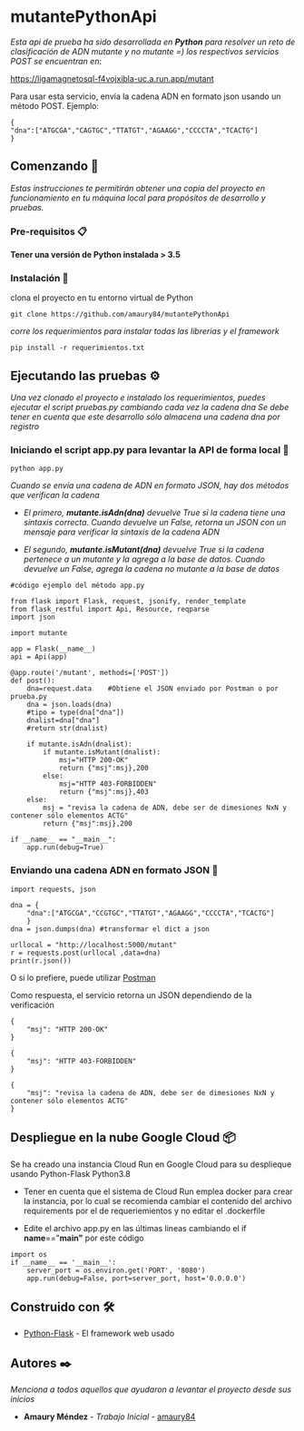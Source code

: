 # mutantePythonApi

_Esta api de prueba ha sido desarrollada en **Python** para resolver un reto de clasificación de ADN mutante y no mutante =)
los respectivos servicios POST se encuentran en_:

https://ligamagnetosql-f4vojxibla-uc.a.run.app/mutant

Para usar esta servicio, envía la cadena ADN en formato json usando un método POST. Ejemplo:
```
{
"dna":["ATGCGA","CAGTGC","TTATGT","AGAAGG","CCCCTA","TCACTG"]
}
```

## Comenzando 🚀

_Estas instrucciones te permitirán obtener una copia del proyecto en funcionamiento en tu máquina local para propósitos de desarrollo y pruebas._

### Pre-requisitos 📋
**Tener una versión de Python instalada > 3.5**

### Instalación 🔧

clona el proyecto en tu entorno virtual de Python

```
git clone https://github.com/amaury84/mutantePythonApi
```

_corre los requerimientos para instalar todas las librerias y el framework_

```
pip install -r requerimientos.txt
```


## Ejecutando las pruebas ⚙️

_Una vez clonado el proyecto e instalado los requerimientos, puedes ejecutar el script pruebas.py cambiando cada vez la cadena dna
Se debe tener en cuenta que este desarrollo sólo almacena una cadena dna por registro_

### Iniciando el script app.py para levantar la API de forma local 🔩
```
python app.py
```

_Cuando se envía una cadena de ADN en formato JSON, hay dos métodos que verifican la cadena_

* _El primero, **mutante.isAdn(dna)** devuelve True si la cadena tiene una sintaxis correcta._
 _Cuando devuelve un False, retorna un JSON con un mensaje para verificar la sintaxis de la cadena ADN_

* _El segundo, **mutante.isMutant(dna)** devuelve True si la cadena pertenece a un mutante y la agrega a la base de datos._
_Cuando devuelve un False, agrega la cadena no mutante a la base de datos_
```
#código ejemplo del método app.py

from flask import Flask, request, jsonify, render_template
from flask_restful import Api, Resource, reqparse
import json

import mutante

app = Flask(__name__)
api = Api(app)

@app.route('/mutant', methods=['POST'])
def post():
    dna=request.data    #Obtiene el JSON enviado por Postman o por prueba.py
    dna = json.loads(dna)
    #tipo = type(dna["dna"])
    dnalist=dna["dna"]
    #return str(dnalist)

    if mutante.isAdn(dnalist):        
        if mutante.isMutant(dnalist):
            msj="HTTP 200-OK"
            return {"msj":msj},200
        else:
            msj="HTTP 403-FORBIDDEN"          
            return {"msj":msj},403
    else:
        msj = "revisa la cadena de ADN, debe ser de dimesiones NxN y contener sólo elementos ACTG"
        return {"msj":msj},200
        
if __name__ == "__main__":
    app.run(debug=True)
```
### Enviando una cadena ADN en formato JSON 🔩
```
import requests, json

dna = {
    "dna":["ATGCGA","CCGTGC","TTATGT","AGAAGG","CCCCTA","TCACTG"]
    }
dna = json.dumps(dna) #transformar el dict a json

urllocal = "http://localhost:5000/mutant"
r = requests.post(urllocal ,data=dna)
print(r.json())
```
O si lo prefiere, puede utilizar [Postman](https://www.postman.com/)

Como respuesta, el servicio retorna un JSON dependiendo de la verificación
```
{
    "msj": "HTTP 200-OK"
}
```
```
{
    "msj": "HTTP 403-FORBIDDEN"
}
```
```
{
    "msj": "revisa la cadena de ADN, debe ser de dimesiones NxN y contener sólo elementos ACTG"
}
```

## Despliegue en la nube Google Cloud 📦

Se ha creado una instancia Cloud Run en Google Cloud para su desplieque usando Python-Flask Python3.8

* Tener en cuenta que el sistema de Cloud Run emplea docker para crear la instancia, por lo cual se recomienda cambiar el contenido
del archivo requirements por el de requeriemientos y no editar el .dockerfile


* Edite el archivo app.py en las últimas lineas cambiando el if __name__=="__main"__ por este código
```
import os
if __name__ == '__main__':
    server_port = os.environ.get('PORT', '8080')
    app.run(debug=False, port=server_port, host='0.0.0.0')
```

## Construido con 🛠️

* [Python-Flask](https://flask.palletsprojects.com/en/2.0.x/) - El framework web usado

## Autores ✒️

_Menciona a todos aquellos que ayudaron a levantar el proyecto desde sus inicios_

* **Amaury Méndez** - *Trabajo Inicial* - [amaury84](https://github.com/amaury84)

